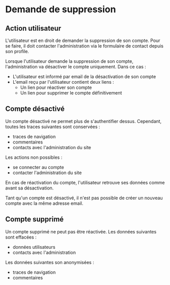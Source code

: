 # Demande de suppression

## Action utilisateur&#x20;

L'utilisateur est en droit de demander la suppression de son compte. Pour se faire, il doit contacter l'administration via le formulaire de contact depuis son profile.

Lorsque l'utilisateur demande la suppression de son compte, l'administration va désactiver le compte uniquement. Dans ce cas :&#x20;

* L'utilisateur est informé par email de la désactivation de son compte
* L'email reçu par l'utilisateur contient deux liens :&#x20;
  * Un lien pour réactiver son compte
  * Un lien pour supprimer le compte définitivement

## Compte désactivé

Un compte désactivé ne permet plus de s'authentifier dessus. Cependant, toutes les traces suivantes sont conservées :&#x20;

* traces de navigation
* commentaires
* contacts avec l'administration du site

Les actions non possibles :&#x20;

* se connecter au compte
* contacter l'administration du site

En cas de réactivation du compte, l'utilisateur retrouve ses données comme avant sa désactivation.

Tant qu'un compte est désactivé, il n'est pas possible de créer un nouveau compte avec la même adresse email.

## Compte supprimé

Un compte supprimé ne peut pas être réactivée. Les données suivantes sont effacées :&#x20;

* données utilisateurs
* contacts avec l'administration

Les données suivantes son anonymisées :&#x20;

* traces de navigation
* commentaires
